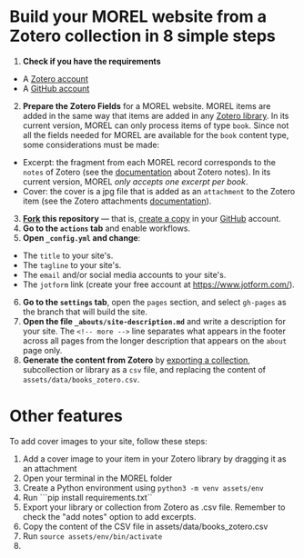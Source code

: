 # Build your MOREL website from a Zotero collection in 8 simple steps
1. **Check if you have the requirements**
  - A [Zotero account](https://www.zotero.org/user/register/)
  - A [GitHub account](https://github.com/signup)
2. **Prepare the Zotero Fields** for a MOREL website. MOREL items are added in the same way that items are added in any [Zotero library](https://www.zotero.org/support/adding_items_to_zotero). In its current version, MOREL can only process items of type `book`. Since not all the fields needed for MOREL are available for the `book` content type, some considerations must be made:
  - Excerpt: the fragment from each MOREL record corresponds to the `notes` of Zotero (see the [documentation](https://www.zotero.org/support/notes) about Zotero notes). In its current version, MOREL *only accepts one excerpt per book*.
  - Cover: the cover is a jpg file that is added as an `attachment` to the Zotero item (see the Zotero attachments [documentation](https://www.zotero.org/support/attaching_files)).
3. **[Fork](https://github.com/morelrep/morel-no-code-generator/fork) this repository** — that is, [create a copy](https://github.com/morelrep/morel-no-code-generator/fork) in your [GitHub](https://github.com) account.
4. **Go to the `actions` tab** and enable workflows.
5. **Open `_config.yml` and change**:
  - The `title` to your site's.
  - The `tagline` to your site's.
  - The `email` and/or social media accounts to your site's.
  - The `jotform` link (create your free account at https://www.jotform.com/).
6. **Go to the `settings` tab**, open the `pages` section, and select `gh-pages` as the branch that will build the site.
7. **Open the file `_abouts/site-description.md`** and write a description for your site. The `<!-- more -->` line separates what appears in the footer across all pages from the longer description that appears on the `about` page only.
8. **Generate the content from Zotero** by [exporting a collection](https://forums.zotero.org/discussion/5286/can-one-export-a-collection-and-not-the-entire-library), subcollection or library as a `csv` file, and replacing the content of `assets/data/books_zotero.csv`.
# Other features
To add cover images to your site, follow these steps:
1. Add a cover image to your item in your Zotero library by dragging it as an attachment
2. Open your terminal in the MOREL folder
3. Create a Python environment using ```python3 -m venv assets/env```
4. Run ```pip install requirements.txt``
5. Export your library or collection from Zotero as .csv file. Remember to check the "add notes" option to add excerpts.
6. Copy the content of the CSV file in assets/data/books_zotero.csv
7. Run ```source assets/env/bin/activate```
8. 